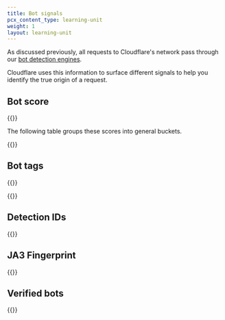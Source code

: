 ```yaml
---
title: Bot signals
pcx_content_type: learning-unit
weight: 1
layout: learning-unit
---
```


As discussed previously, all requests to Cloudflare's network pass through our [bot detection engines](/learning-paths/bot-management/concepts/bot-detections/).

Cloudflare uses this information to surface different signals to help you identify the true origin of a request.

## Bot score

{{<render file="_bot-score-definition.md" productFolder="bots" >}}

The following table groups these scores into general buckets.

{{<render file="_bot-groupings.md" productFolder="bots" >}}

## Bot tags

{{<render file="_bot-tags.md" productFolder="bots" >}}
<br/>

{{<render file="_bot-tags-values.md" productFolder="bots" >}}

## Detection IDs

{{<render file="_detection-ids" productFolder="bots" >}}
<br/>

## JA3 Fingerprint

{{<render file="_ja3-fingerprint.md" productFolder="bots" >}}

## Verified bots

{{<render file="_verified-bots.md" productFolder="bots" >}}